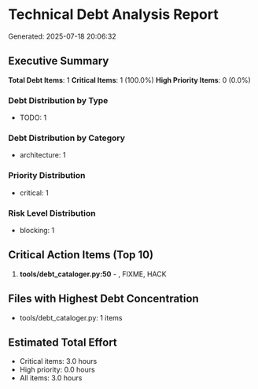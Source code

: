 # Technical Debt Analysis Report
Generated: 2025-07-18 20:06:32

## Executive Summary

**Total Debt Items**: 1
**Critical Items**: 1 (100.0%)
**High Priority Items**: 0 (0.0%)

### Debt Distribution by Type
- TODO: 1

### Debt Distribution by Category
- architecture: 1

### Priority Distribution
- critical: 1

### Risk Level Distribution
- blocking: 1

## Critical Action Items (Top 10)
1. **tools/debt_cataloger.py:50** - , FIXME, HACK

## Files with Highest Debt Concentration
- tools/debt_cataloger.py: 1 items

## Estimated Total Effort
- Critical items: 3.0 hours
- High priority: 0.0 hours
- All items: 3.0 hours
